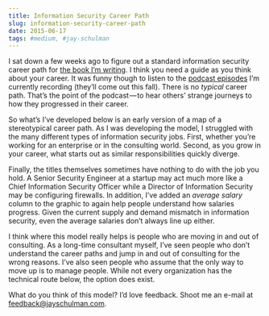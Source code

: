 ```yaml
---
title: Information Security Career Path
slug: information-security-career-path
date: 2015-06-17
tags: #medium, #jay-schulman
---
```


I sat down a few weeks ago to figure out a standard information security career path for [the book I’m writing](https://www.jayschulman.com/book). I think you need a guide as you think about your career. It was funny though to listen to the [podcast episodes](https://www.jayschulman.com/podcast-signup/) I’m currently recording (they’ll come out this fall). There is no *typical* career path. That’s the point of the podcast — to hear others’ strange journeys to how they progressed in their career.

So what’s I’ve developed below is an early version of a map of a stereotypical career path. As I was developing the model, I struggled with the many different types of information security jobs. First, whether you’re working for an enterprise or in the consulting world. Second, as you grow in your career, what starts out as similar responsibilities quickly diverge.

Finally, the titles themselves sometimes have nothing to do with the job you hold. A Senior Security Engineer at a startup may act much more like a Chief Information Security Officer while a Director of Information Security may be configuring firewalls. In addition, I’ve added an *average salary* column to the graphic to again help people understand how salaries progress. Given the current supply and demand mismatch in information security, even the average salaries don’t always line up either.

I think where this model really helps is people who are moving in and out of consulting. As a long-time consultant myself, I’ve seen people who don’t understand the career paths and jump in and out of consulting for the wrong reasons. I’ve also seen people who assume that the only way to move up is to manage people. While not every organization has the technical route below, the option does exist.

What do you think of this model? I’d love feedback. Shoot me an e-mail at feedback@jayschulman.com.
